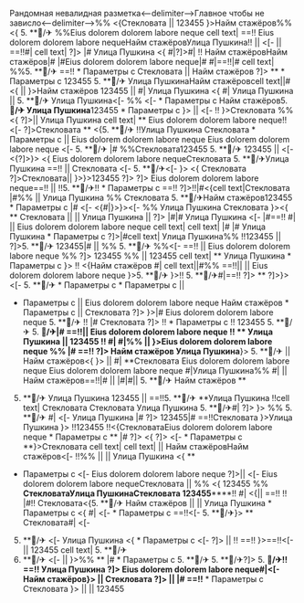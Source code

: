 Рандомная невалидная разметка<--delimiter-->Главное чтобы не зависло<--delimiter-->%% <{Стекловата || 123455
}>Найм стажёров%%<{ 5. **🏨/✈
%%Eius dolorem dolorem labore neque
cell text| ==!!
Eius dolorem dolorem labore nequeНайм стажёровУлица Пушкина!!
|| 
<[- || ==!!#|
cell text| ?]>
|# Улица Пушкина <{ #|?]>#|
!!
Найм стажёровНайм стажёров|# |#Eius dolorem dolorem labore neque|# #|==!!|# cell text|
%%5. **🏨/✈ ==!!   * Параметры с Стекловата
|| 
Найм стажёров ?]>
**  * Параметры с  123455 5. **🏨/✈
Улица ПушкинаНайм стажёровcell text||# <{
|| }>Найм стажёров 123455
|| 
#|
Улица Пушкина <{
#| Улица Пушкина  ||  5. **🏨/✈ Улица Пушкина<[-  %%
<[-   * Параметры с  Найм стажёров5. **🏨/✈ Улица Пушкина**123455  * Параметры с }>  ||  <[-  !! }>Стекловата %%<{ ?]>||  Улица Пушкина cell text|
**
Eius dolorem dolorem labore neque!! <[-  ?]>Стекловата **
<{5. **🏨/✈ !!Улица Пушкина Стекловата  * Параметры с   || Eius dolorem dolorem labore neque
Eius dolorem dolorem labore neque
<[- 
5. **🏨/✈ |#
%%Стекловата123455 5. **🏨/✈ 123455
||  <[- 
<{?]>}>
<{ Eius dolorem dolorem labore nequeСтекловата 5. **🏨/✈Улица Пушкина ==!! || 
Стекловата <[- 5. **🏨/✈<[-  }>
<{
Стекловата
?]>Стекловата|| 
}>}>123455 ?]> ?]> Eius dolorem dolorem labore neque==!! || !!5. **🏨/✈!!   * Параметры с ==!!
?]>!!|#<{cell text|Стекловата
|#%%  ||  Улица Пушкина %% Стекловата 5. **🏨/✈Найм стажёров123455   * Параметры с |# <[- <{#|}>}><[- 
%% Улица Пушкина Стекловата
}><{ **
Стекловата ||  || 
Улица Пушкина
|| ?]> |#|#
Улица Пушкина <[-  |#==!! #| || 
Eius dolorem dolorem labore neque cell text| cell text|
|# |# Улица Пушкина   * Параметры с  ?]>|#cell text| Улица Пушкина%% !!123455 || ?]>5. **🏨/✈
123455|#  ||  %%
5. **🏨/✈
%%<[-  ==!! ||  Eius dolorem dolorem labore neque %%
?]> 123455
%%
 ||  123455 cell text|
** Улица Пушкина  * Параметры с 
}> !! <{Найм стажёров #| cell text||#%% ==!!||  || Eius dolorem dolorem labore neque }>5. **🏨/✈
}>!!
5. **🏨/✈#|==!!
?]> **
?]>}><[- 5. **🏨/✈  * Параметры с   * Параметры с  || 
  * Параметры с  || Eius dolorem dolorem labore neque Найм стажёров   * Параметры с 
|| Стекловата ?]>
}>|# Eius dolorem dolorem labore neque 5. **🏨/✈ !!
|#
Стекловата ?]> !!   * Параметры с !! 123455 5. **🏨/✈ 5. **🏨/✈|# ==!!|| 
Eius dolorem dolorem labore neque !! ** Улица Пушкина || 123455 !!
#|
#|%% ||  }>Eius dolorem dolorem labore neque
%% |# ==!! ?]> Найм стажёров Улица Пушкина**}> 5. **🏨/✈ || 
Найм стажёров<{ }> || 
#| **Стекловата
Eius dolorem dolorem labore neque Eius dolorem dolorem labore neque #|Улица Пушкина%% #|
 || Найм стажёров==!!|# || |#|#|| 5. **🏨/✈
Найм стажёров
**
5. **🏨/✈
Улица Пушкина
123455 || 
==!!5. **🏨/✈ **Улица Пушкина !!cell text| Стекловата
Стекловата Улица Пушкина 5. **🏨/✈#|
?]>
}>
%% 5. **🏨/✈ #| <[-  Улица Пушкина |# ?]>
123455|# ==!!Стекловата
}>Улица Пушкина }> !!123455 !!<{СтекловатаEius dolorem dolorem labore neque  * Параметры с  ** |#
?]> <{ ?]> <[-    * Параметры с 
**}>Стекловата
cell text| cell text| || Найм стажёровНайм стажёров<[- !!%% ||   || Улица Пушкина <{ **
  * Параметры с 
<[- 
Eius dolorem dolorem labore neque ?]>|| <[- Eius dolorem dolorem labore nequeСтекловата  || %%
<{ 123455
%% **СтекловатаУлица ПушкинаСтекловата
123455******!! #|
<{|| ==!! !! |#!! Стекловата<{5. **🏨/✈
Найм стажёров || || 
Улица Пушкина   * Параметры с  <{
#| <[-    * Параметры с  ==!!<[-  5. **🏨/✈}>
**
Стекловата#| <[- 
5. **🏨/✈ <[- Улица Пушкина
<{  * Параметры с  <[- ?]> || !!
==!! }>==!!<[- || 123455
cell text| 5. **🏨/✈
5. **🏨/✈ <[-  || 
}>%% ** |#  * Параметры с  5. **🏨/✈ 5. **🏨/✈?]> 5. **🏨/✈!! ==!! Улица Пушкина
?]> Eius dolorem dolorem labore neque#|<[-  Найм стажёров}> || 
Стекловата ?]>  || |# ==!!**  * Параметры с  Стекловата }> ||  || 123455

